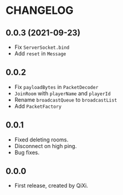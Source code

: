 # CHANGELOG

## 0.0.3 (2021-09-23)

* Fix `ServerSocket.bind`
* Add `reset` in `Message`

## 0.0.2

* Fix `payloadBytes` in `PacketDecoder`
* `JoinRoom` with `playerName` and `playerId`
* Rename `broadcastQueue` to `broadcastList`
* Add `PacketFactory`

## 0.0.1

* Fixed deleting rooms.
* Disconnect on high ping.
* Bug fixes.

## 0.0.0

* First release, created by QiXi.
